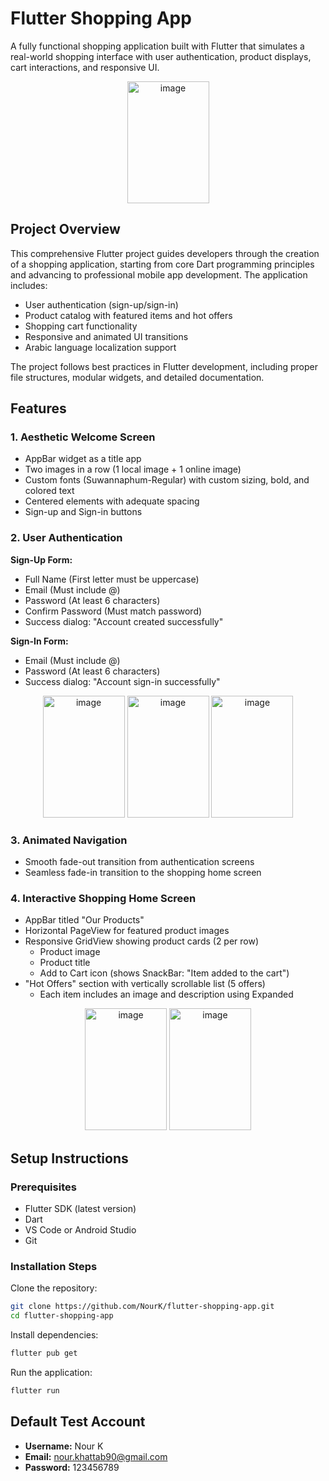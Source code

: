 # Flutter Shopping App

A fully functional shopping application built with Flutter that simulates a real-world shopping interface with user authentication, product displays, cart interactions, and responsive UI.

<p align="center">
  <img width="131" height="195" alt="image" src="https://github.com/user-attachments/assets/87adb379-0ae8-4bec-8a1e-cda775c380a2" />
</p>



## Project Overview
This comprehensive Flutter project guides developers through the creation of a shopping application, starting from core Dart programming principles and advancing to professional mobile app development. The application includes:

- User authentication (sign-up/sign-in)
- Product catalog with featured items and hot offers
- Shopping cart functionality
- Responsive and animated UI transitions
- Arabic language localization support

The project follows best practices in Flutter development, including proper file structures, modular widgets, and detailed documentation.

## Features

### 1. Aesthetic Welcome Screen
- AppBar widget as a title app
- Two images in a row (1 local image + 1 online image)
- Custom fonts (Suwannaphum-Regular) with custom sizing, bold, and colored text
- Centered elements with adequate spacing
- Sign-up and Sign-in buttons



### 2. User Authentication
**Sign-Up Form:**
- Full Name (First letter must be uppercase)
- Email (Must include @)
- Password (At least 6 characters)
- Confirm Password (Must match password)
- Success dialog: "Account created successfully"

**Sign-In Form:**
- Email (Must include @)
- Password (At least 6 characters)
- Success dialog: "Account sign-in successfully"

<p align="center">
<img width="131" height="195"  alt="image" src="https://github.com/user-attachments/assets/dce50ab0-142a-488a-8aba-3cda8e36b82a" />
<img width="131" height="195"  alt="image" src="https://github.com/user-attachments/assets/45d72351-20c4-4e2f-a305-97dec4952393" />
<img width="131" height="195"  alt="image" src="https://github.com/user-attachments/assets/38df1c07-7214-4b97-9e18-af45f28a69b8" />
<p/>





### 3. Animated Navigation
- Smooth fade-out transition from authentication screens
- Seamless fade-in transition to the shopping home screen

### 4. Interactive Shopping Home Screen
- AppBar titled "Our Products"
- Horizontal PageView for featured product images
- Responsive GridView showing product cards (2 per row)
  - Product image
  - Product title
  - Add to Cart icon (shows SnackBar: "Item added to the cart")
- "Hot Offers" section with vertically scrollable list (5 offers)
  - Each item includes an image and description using Expanded
    
<p align="center">
<img width="131" height="195"  alt="image" src="https://github.com/user-attachments/assets/faafd78d-62da-4f97-bf9c-611b002b11a2" />
<img width="131" height="195"  alt="image" src="https://github.com/user-attachments/assets/9ffa30d8-3141-471a-8987-a880c2987b1c" />
<p/>


## Setup Instructions

### Prerequisites
- Flutter SDK (latest version)
- Dart
- VS Code or Android Studio
- Git

### Installation Steps
Clone the repository:
```bash
git clone https://github.com/NourK/flutter-shopping-app.git
cd flutter-shopping-app
```

Install dependencies:
```bash
flutter pub get
```

Run the application:
```bash
flutter run
```

## Default Test Account
- **Username:** Nour K
- **Email:** nour.khattab90@gmail.com
- **Password:** 123456789

